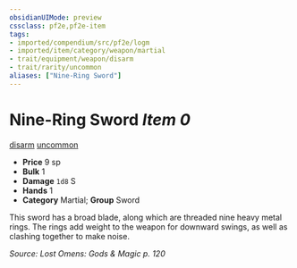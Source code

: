```yaml
---
obsidianUIMode: preview
cssclass: pf2e,pf2e-item
tags:
- imported/compendium/src/pf2e/logm
- imported/item/category/weapon/martial
- trait/equipment/weapon/disarm
- trait/rarity/uncommon
aliases: ["Nine-Ring Sword"]
---
```

# Nine-Ring Sword *Item 0*  
[disarm](rules/traits/disarm.md)  [uncommon](uncommon.md)  

- **Price** 9 sp
- **Bulk** 1
- **Damage** `1d8` S
- **Hands** 1
- **Category** Martial; **Group** Sword 

This sword has a broad blade, along which are threaded nine heavy metal rings. The rings add weight to the weapon for downward swings, as well as clashing together to make noise.

*Source: Lost Omens: Gods & Magic p. 120*